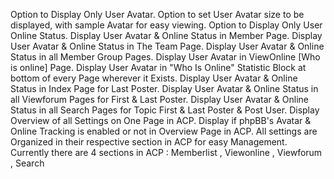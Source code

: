 Option to Display Only User Avatar.
Option to set User Avatar size to be displayed, with sample Avatar for easy viewing.
Option to Display Only User Online Status.
Display User Avatar & Online Status in Member Page.
Display User Avatar & Online Status in The Team Page.
Display User Avatar & Online Status in all Member Group Pages.
Display User Avatar in ViewOnline [Who is online] Page.
Display User Avatar in "Who Is Online" Statistic Block at bottom of every Page wherever it Exists.
Display User Avatar & Online Status in Index Page for Last Poster.
Display User Avatar & Online Status in all Viewforum Pages for First & Last Poster.
Display User Avatar & Online Status in all Search Pages for Topic First & Last Poster & Post User.
Display Overview of all Settings on One Page in ACP.
Display if phpBB's Avatar & Online Tracking is enabled or not in Overview Page in ACP.
All settings are Organized in their respective section in ACP for easy Management.
Currently there are 4 sections in ACP : Memberlist , Viewonline , Viewforum , Search 
